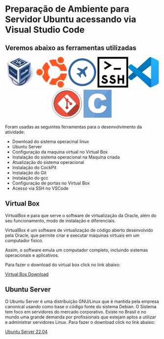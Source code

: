 # Preparação de Ambiente para Servidor Ubuntu acessando via Visual Studio Code

## Veremos abaixo as ferramentas utilizadas
<p align="center">
<img src=virtualboxlogo.png width=100 height=100><img src=logoubuntu.png width=100 height=100><img src=cockpitlogo.png width=100 height=100><img src=sshlogo.png width=100 height=100><img src=vscodelogo.png width=100 height=100><img src=gitlogo.png width=100 height=100><img src=linguagemclogo.png width=100 height=100>
</p>

Foram usadas as seguintes ferramentas para o desenvolvimento da atividade:

- Download do sistema operacinal linux
- Ubuntu Server
- Configuração da maquina virtual no Virtual Box
- Instalação do sistema operacional na Maquína criada
- Atualização do sistema operacional
- Instalação do CockPit
- Instalação do Git
- Instalação do gcc
- Configuração de portas no Virtual Box
- Acesso via SSH no VSCode

## Virtual Box
VirtualBox e para que serve o software de virtualização da Oracle, além do seu funcionamento, modo de instalação e diferenciais.

VirtualBox é um software de virtualização de código aberto desenvolvido pela Oracle, que permite criar e executar máquinas virtuais em um computador físico.

Assim, o software emula um computador completo, incluindo sistemas operacionais e aplicativos.

Para fazer o download do virtual box click no link abaixo:

<a href="https://www.virtualbox.org/">Virtual Box Download </a>


## Ubuntu Server 
O Ubuntu Server é uma distribuição GNU/Linux que é mantida pela empresa canonical usando como base o código  fonte do sistema Debian. O Sistema tem foco em  servidores do mercado  corporativo. Existe no Brasil e no mundo uma grande demanda por profissionais que  estejam aptos a utilizar e administrar servidores Linux.
Para fazer o download click no link abaixo:


<a href="https://ubuntu.com/download/server">Ubuntu Server 22.04 </a>